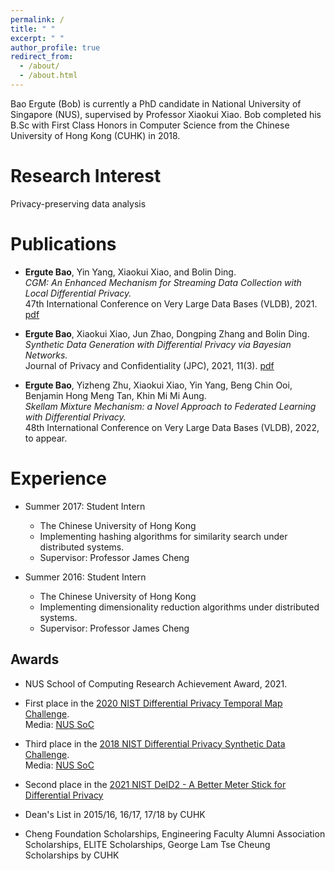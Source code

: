 ```yaml
---
permalink: /
title: " "
excerpt: " "
author_profile: true
redirect_from:
  - /about/
  - /about.html
---
```


Bao Ergute (Bob) is currently a PhD candidate in National University of Singapore (NUS), supervised by Professor Xiaokui Xiao. Bob completed his B.Sc with First Class Honors in Computer Science from the Chinese University of Hong Kong (CUHK) in 2018.

Research Interest
======
Privacy-preserving data analysis

Publications
======
- **Ergute Bao**, Yin Yang, Xiaokui Xiao, and Bolin Ding.\
*CGM: An Enhanced Mechanism for Streaming Data Collection with Local Differential Privacy.*\
47th International Conference on Very Large Data Bases (VLDB), 2021.
[pdf](http://vldb.org/pvldb/vol14/p2258-bao.pdf)
<!-- <a href="http://vldb.org/pvldb/vol14/p2258-bao.pdf">link</a> -->
<!-- (Acceptance rate: 23%) -->


- **Ergute Bao**, Xiaokui Xiao, Jun Zhao, Dongping Zhang and Bolin Ding.\
*Synthetic Data Generation with Differential Privacy via Bayesian Networks.*\
Journal of Privacy and Confidentiality (JPC), 2021, 11(3).
[pdf](https://journalprivacyconfidentiality.org/index.php/jpc/article/download/776/723)

- **Ergute Bao**, Yizheng Zhu, Xiaokui Xiao, Yin Yang, Beng Chin Ooi, Benjamin Hong Meng Tan, Khin Mi Mi Aung.\
*Skellam Mixture Mechanism: a Novel Approach to Federated Learning with Differential Privacy.*\
48th International Conference on Very Large Data Bases (VLDB), 2022, to appear.
<!-- <a href="https://journalprivacyconfidentiality.org/index.php/jpc/article/download/776/723">link</a> -->

Experience
======
* Summer 2017: Student Intern
  * The Chinese University of Hong Kong
  * Implementing hashing algorithms for similarity search under distributed systems.
  * Supervisor: Professor James Cheng

* Summer 2016: Student Intern
  * The Chinese University of Hong Kong
  * Implementing dimensionality reduction algorithms under distributed systems.
  * Supervisor: Professor James Cheng


Awards
------
- NUS School of Computing Research Achievement Award, 2021.

- First place in the [2020 NIST Differential Privacy Temporal Map Challenge](https://www.nist.gov/ctl/pscr/open-innovation-prize-challenges/current-and-upcoming-prize-challenges/2020-differential).\
Media: [NUS SoC](https://www.comp.nus.edu.sg/news/2021-nistchallenge/)

- Third place in the [2018 NIST Differential Privacy Synthetic Data Challenge](https://www.nist.gov/ctl/pscr/team-privbayes).\
Media: [NUS SoC](https://www.comp.nus.edu.sg/news/archives/y2019/2019-nist-differential-privacy-synthetic-data-challenge/)

- Second place in the [2021 NIST DeID2 - A Better Meter Stick for Differential Privacy](https://www.herox.com/bettermeterstick/updates)

- Dean's List in 2015/16, 16/17, 17/18 by CUHK

- Cheng Foundation Scholarships, Engineering Faculty Alumni Association Scholarships, ELITE Scholarships, George Lam Tse Cheung Scholarships by CUHK

<!-- - ELITE Scholarships by CUHK.

- Engineering Faculty Alumni Association Scholarships by CUHK.

- George Lam Tse Cheung Scholarships, awarded by Lee Woo Sing College, CUHK. -->
